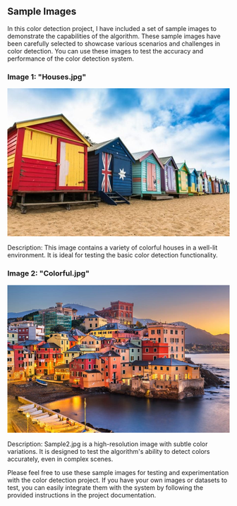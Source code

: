 ## Sample Images

In this color detection project, I have included a set of sample images to demonstrate the capabilities of the algorithm. These sample images have been carefully selected to showcase various scenarios and challenges in color detection. You can use these images to test the accuracy and performance of the color detection system.

### Image 1: "Houses.jpg"

![Houses.jpg](Images/Houses.jpg)

Description: This image contains a variety of colorful houses in a well-lit environment. It is ideal for testing the basic color detection functionality.

### Image 2: "Colorful.jpg"

![Colorful.jpg](Images/Colorful.jpg)

Description: Sample2.jpg is a high-resolution image with subtle color variations. It is designed to test the algorithm's ability to detect colors accurately, even in complex scenes.

Please feel free to use these sample images for testing and experimentation with the color detection project. If you have your own images or datasets to test, you can easily integrate them with the system by following the provided instructions in the project documentation.


